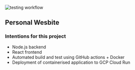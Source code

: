 ![testing workflow](https://github.com/axxander/personal-website/actions/workflows/main.yml/badge.svg)

## Personal Wesbite

### Intentions for this project

- Node.js backend
- React frontend
- Automated build and test using GitHub actions + Docker
- Deployment of containerised application to GCP Cloud Run

